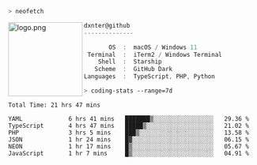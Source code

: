 ```zsh
> neofetch
```

<img align="left" src="https://user-images.githubusercontent.com/17434202/213643827-2660ae3a-d75f-4961-a865-9847c10b767f.png" alt="logo.png" width="150"/>

```csharp
dxnter@github
--------------

       OS  :  macOS / Windows 11
 Terminal  :  iTerm2 / Windows Terminal
    Shell  :  Starship
   Scheme  :  GitHub Dark
Languages  :  TypeScript, PHP, Python
```

```zsh
> coding-stats --range=7d
```

<!--START_SECTION:waka-->

```text
Total Time: 21 hrs 47 mins

YAML             6 hrs 41 mins   ███████▒░░░░░░░░░░░░░░░░░   29.36 %
TypeScript       4 hrs 47 mins   █████▒░░░░░░░░░░░░░░░░░░░   21.02 %
PHP              3 hrs 5 mins    ███▒░░░░░░░░░░░░░░░░░░░░░   13.58 %
JSON             1 hr 24 mins    █▓░░░░░░░░░░░░░░░░░░░░░░░   06.15 %
NEON             1 hr 17 mins    █▒░░░░░░░░░░░░░░░░░░░░░░░   05.67 %
JavaScript       1 hr 7 mins     █▒░░░░░░░░░░░░░░░░░░░░░░░   04.91 %
```

<!--END_SECTION:waka-->
